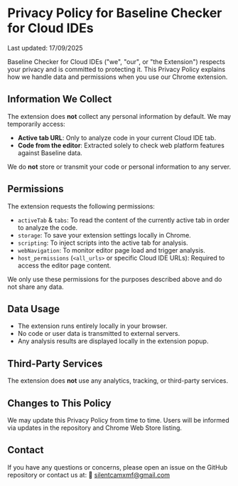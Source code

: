 # Privacy Policy for Baseline Checker for Cloud IDEs

Last updated: 17/09/2025

Baseline Checker for Cloud IDEs ("we", "our", or "the Extension") respects your privacy and is committed to protecting it. This Privacy Policy explains how we handle data and permissions when you use our Chrome extension.

## Information We Collect

The extension does **not** collect any personal information by default. We may temporarily access:

- **Active tab URL**: Only to analyze code in your current Cloud IDE tab.
- **Code from the editor**: Extracted solely to check web platform features against Baseline data.

We do **not** store or transmit your code or personal information to any server.

## Permissions

The extension requests the following permissions:

- `activeTab` & `tabs`: To read the content of the currently active tab in order to analyze the code.
- `storage`: To save your extension settings locally in Chrome.
- `scripting`: To inject scripts into the active tab for analysis.
- `webNavigation`: To monitor editor page load and trigger analysis.
- `host_permissions` (`<all_urls>` or specific Cloud IDE URLs): Required to access the editor page content.

We only use these permissions for the purposes described above and do not share any data.

## Data Usage

- The extension runs entirely locally in your browser.  
- No code or user data is transmitted to external servers.  
- Any analysis results are displayed locally in the extension popup.

## Third-Party Services

The extension does **not** use any analytics, tracking, or third-party services.

## Changes to This Policy

We may update this Privacy Policy from time to time. Users will be informed via updates in the repository and Chrome Web Store listing.

## Contact

If you have any questions or concerns, please open an issue on the GitHub repository or contact us at:
📧 silentcamxmf@gmail.com
